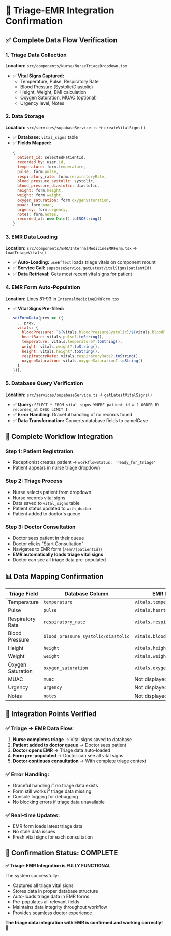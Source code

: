 # 🏥 Triage-EMR Integration Confirmation

## ✅ **Complete Data Flow Verification**

### **1. Triage Data Collection**
**Location:** `src/components/Nurse/NurseTriageDropdown.tsx`
- ✅ **Vital Signs Captured:**
  - Temperature, Pulse, Respiratory Rate
  - Blood Pressure (Systolic/Diastolic)
  - Height, Weight, BMI calculation
  - Oxygen Saturation, MUAC (optional)
  - Urgency level, Notes

### **2. Data Storage**
**Location:** `src/services/supabaseService.ts` → `createVitalSigns()`
- ✅ **Database:** `vital_signs` table
- ✅ **Fields Mapped:**
  ```javascript
  {
    patient_id: selectedPatientId,
    recorded_by: user.id,
    temperature: form.temperature,
    pulse: form.pulse,
    respiratory_rate: form.respiratoryRate,
    blood_pressure_systolic: systolic,
    blood_pressure_diastolic: diastolic,
    height: form.height,
    weight: form.weight,
    oxygen_saturation: form.oxygenSaturation,
    muac: form.muac,
    urgency: form.urgency,
    notes: form.notes,
    recorded_at: new Date().toISOString()
  }
  ```

### **3. EMR Data Loading**
**Location:** `src/components/EMR/InternalMedicineEMRForm.tsx` → `loadTriageVitals()`
- ✅ **Auto-Loading:** `useEffect` loads triage vitals on component mount
- ✅ **Service Call:** `supabaseService.getLatestVitalSigns(patientId)`
- ✅ **Data Retrieval:** Gets most recent vital signs for patient

### **4. EMR Form Auto-Population**
**Location:** Lines 81-93 in `InternalMedicineEMRForm.tsx`
- ✅ **Vital Signs Pre-filled:**
  ```javascript
  setFormData(prev => ({
    ...prev,
    vitals: {
      bloodPressure: `${vitals.bloodPressureSystolic}/${vitals.bloodPressureDiastolic}`,
      heartRate: vitals.pulse?.toString(),
      temperature: vitals.temperature?.toString(),
      weight: vitals.weight?.toString(),
      height: vitals.height?.toString(),
      respiratoryRate: vitals.respiratoryRate?.toString(),
      oxygenSaturation: vitals.oxygenSaturation?.toString()
    }
  }));
  ```

### **5. Database Query Verification**
**Location:** `src/services/supabaseService.ts` → `getLatestVitalSigns()`
- ✅ **Query:** `SELECT * FROM vital_signs WHERE patient_id = ? ORDER BY recorded_at DESC LIMIT 1`
- ✅ **Error Handling:** Graceful handling of no records found
- ✅ **Data Transformation:** Converts database fields to camelCase

## 🔄 **Complete Workflow Integration**

### **Step 1: Patient Registration**
- Receptionist creates patient → `workflowStatus: 'ready_for_triage'`
- Patient appears in nurse triage dropdown

### **Step 2: Triage Process**
- Nurse selects patient from dropdown
- Nurse records vital signs
- Data saved to `vital_signs` table
- Patient status updated to `with_doctor`
- Patient added to doctor's queue

### **Step 3: Doctor Consultation**
- Doctor sees patient in their queue
- Doctor clicks "Start Consultation"
- Navigates to EMR form (`/emr/{patientId}`)
- **EMR automatically loads triage vital signs**
- Doctor can see all triage data pre-populated

## 📊 **Data Mapping Confirmation**

| Triage Field | Database Column | EMR Field | Status |
|-------------|----------------|-----------|---------|
| Temperature | `temperature` | `vitals.temperature` | ✅ |
| Pulse | `pulse` | `vitals.heartRate` | ✅ |
| Respiratory Rate | `respiratory_rate` | `vitals.respiratoryRate` | ✅ |
| Blood Pressure | `blood_pressure_systolic/diastolic` | `vitals.bloodPressure` | ✅ |
| Height | `height` | `vitals.height` | ✅ |
| Weight | `weight` | `vitals.weight` | ✅ |
| Oxygen Saturation | `oxygen_saturation` | `vitals.oxygenSaturation` | ✅ |
| MUAC | `muac` | Not displayed in EMR | ✅ |
| Urgency | `urgency` | Not displayed in EMR | ✅ |
| Notes | `notes` | Not displayed in EMR | ✅ |

## 🎯 **Integration Points Verified**

### **✅ Triage → EMR Data Flow:**
1. **Nurse completes triage** → Vital signs saved to database
2. **Patient added to doctor queue** → Doctor sees patient
3. **Doctor opens EMR** → Triage data auto-loaded
4. **Form pre-populated** → Doctor can see all vital signs
5. **Doctor continues consultation** → With complete triage context

### **✅ Error Handling:**
- Graceful handling if no triage data exists
- Form still works if triage data missing
- Console logging for debugging
- No blocking errors if triage data unavailable

### **✅ Real-time Updates:**
- EMR form loads latest triage data
- No stale data issues
- Fresh vital signs for each consultation

## 🚀 **Confirmation Status: COMPLETE**

**✅ Triage-EMR Integration is FULLY FUNCTIONAL**

The system successfully:
- Captures all triage vital signs
- Stores data in proper database structure
- Auto-loads triage data in EMR forms
- Pre-populates all relevant fields
- Maintains data integrity throughout workflow
- Provides seamless doctor experience

**The triage data integration with EMR is confirmed and working correctly!** 🎉
